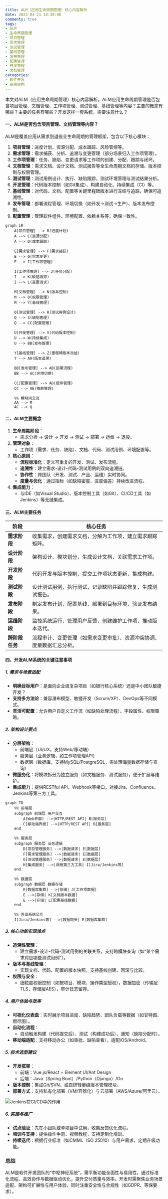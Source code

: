 ```yaml
---
title: ALM（应用生命周期管理）核心内容解析
date: 2023-04-21 14:30:00
comments: true
tags:
- ALM
- 生命周期管理
- 项目管理
- 需求管理
- 测试管理
- 基线管理
- 发布管理
- 配置管理
- 开发管理
- 文档管理
categories:
- 软件开发
- 系统架构
---
```


本文对ALM（应用生命周期管理）核心内容解析。ALM应用生命周期管理是否包含项目管理、文档管理、工作项管理、测试管理、基线管理等内容？主要的概念有哪些？主要的任务有哪些？开发这样一套系统，需要注意什么？


#### **一、ALM是否包含项目管理、文档管理等内容？**  
ALM是覆盖应用从需求到退役全生命周期的管理框架，包含以下核心模块：  
1. **项目管理**：进度计划、资源分配、成本跟踪、风险管控等。  
2. **需求管理**：需求捕获、分析、追溯与变更管理（部分场景归入工作项管理）。  
3. **工作项管理**：任务、缺陷、变更请求等工作项的创建、分配、跟踪与闭环。  
4. **文档管理**：需求文档、设计文档、测试报告等全生命周期文档的存储、版本控制与权限管理。  
5. **测试管理**：测试用例设计、执行、缺陷跟踪，测试环境管理与测试结果分析。  
6. **开发管理**：代码版本控制（如Git集成）、构建自动化、持续集成（CI）等。  
7. **基线管理**：对代码、文档、配置等关键里程碑版本进行冻结与追踪，确保可追溯性。  
8. **发布管理**：部署流程管理、环境切换（如开发→测试→生产）、版本发布控制。  
9. **配置管理**：管理软件组件、环境配置、依赖关系等，确保一致性。  


```mermaid
graph LR
    A[项目管理] --> B(进度计划)
    A --> C(资源分配)
    A --> D(成本跟踪)
    
    E[需求管理] --> F(需求捕获)
    E --> G(需求变更)
    E --> I[工作项管理]
    
    I[工作项管理] --> J(任务分配)
    I --> K(缺陷跟踪)
    I --> L(变更请求)
    
    M[文档管理] --> N(版本控制)
    M --> O(权限管理)
    M --> Y[基线管理]
    
    Q[测试管理] --> R(测试用例设计)
    Q --> S(缺陷管理)
    Q --> CC[配置管理]
    
    U[开发管理] --> V(代码版本控制)
    U --> W(持续集成)
    U --> BB[发布管理]
    
    Y[基线管理] --> Z(里程碑版本冻结)
    Y --> AA(版本追溯)
    
    BB[发布管理] --> AB(部署流程)
    BB --> AC(环境切换)
    
    CC[配置管理] --> AD(组件管理)
    CC --> AE(依赖管理)
    
    %% 模块间交互
    AA --> M
    AC --> Q
```    


#### **二、ALM主要概念**  
1. **生命周期阶段**：  
   - 需求分析 → 设计 → 开发 → 测试 → 部署 → 运维 → 退役。  
2. **管理对象**：  
   - 工作项（需求、任务、缺陷）、文档、代码、测试用例、环境配置等。  
3. **核心原则**：  
   - **流程标准化**：定义可重复的开发、测试、发布流程。  
   - **追溯性**：建立需求-设计-代码-测试用例的双向追溯链。  
   - **协作性**：跨团队（开发、测试、产品、运维）实时协同。  
   - **度量与优化**：通过指标（如缺陷密度、进度偏差）持续改进流程。  
4. **集成能力**：  
   - 与IDE（如Visual Studio）、版本控制工具（如Git）、CI/CD工具（如Jenkins）等无缝集成。  


#### **三、ALM主要任务**  
| **阶段**       | **核心任务**                                                                 |  
|----------------|-----------------------------------------------------------------------------|  
| **需求阶段**   | 收集需求，创建需求文档，分解为工作项，建立需求跟踪矩阵。                     |  
| **设计阶段**   | 架构设计、模块划分，生成设计文档，关联需求工作项。                           |  
| **开发阶段**   | 代码开发与版本控制，提交工作项状态更新，集成构建。                           |  
| **测试阶段**   | 设计测试用例，执行测试，记录缺陷并跟踪修复，生成测试报告。                   |  
| **发布阶段**   | 制定发布计划，配置基线，部署到目标环境，验证发布结果。                       |  
| **运维阶段**   | 监控系统运行，管理用户反馈，创建维护工作项，推动版本迭代。                   |  
| **跨阶段任务** | 流程审计、变更管理（如需求变更审批）、资源冲突协调、度量数据汇总分析。       |  


#### **四、开发ALM系统的关键注意事项**  
##### **1. 需求与场景适配**  
- **明确目标用户**：是面向企业级复杂项目（如银行核心系统）还是中小团队敏捷开发？  
- **支持多方法论**：兼容瀑布模型、敏捷开发（Scrum/XP）、DevOps等不同模式。  
- **灵活可配置**：允许用户自定义工作流（如缺陷处理流程）、字段属性、权限策略。  

##### **2. 架构设计要点**  
- **分层架构**：  
  - 前端层（UI/UX，支持Web/移动端）  
  - 服务层（业务逻辑，如工作项管理API）  
  - 数据层（数据库，支持MySQL/PostgreSQL，需处理海量数据存储与查询）  
- **微服务化**：将模块拆分为独立服务（如文档服务、测试服务），便于扩展与维护。  
- **集成能力**：提供RESTful API、Webhook等接口，对接Jira、Confluence、Jenkins等第三方工具。  


```mermaid
graph TD
    %% 前端层
    subgraph 前端层 用户交互
        A[Web界面] -->|HTTP/REST API| B[服务层]
        C[移动端界面] -->|HTTP/REST API| B[服务层]
    end
    
    %% 服务层
    subgraph 服务层 业务逻辑
        D[项目管理服务] -->|数据请求| E[数据层]
        F[需求管理服务] -->|数据请求| E[数据层]
        G[测试管理服务] -->|数据请求| E[数据层]
        H[集成服务] -->|调用第三方工具| I[Jira/Jenkins等]
    end
    
    %% 数据层
    subgraph 数据层 数据存储
        E[数据库集群] -->|存储| J[工作项数据]
        E -->|存储| K[文档版本数据]
        E -->|存储| L[配置基线数据]
    end
    
    %% 外部系统交互
    I[Jira/Jenkins等] -->|数据同步| E[数据库集群]
```


##### **3. 核心功能实现难点**  
- **追溯性管理**：  
  - 建立需求-设计-代码-测试用例的关联关系，支持跨模块查询（如“某个需求对应哪些测试用例”）。  
- **版本与基线管理**：  
  - 实现文档、代码、配置的版本快照，支持基线创建、回滚与比较。  
- **权限与安全**：  
  - 细粒度权限控制（如按项目、模块、操作类型授权），数据加密（传输层TLS，存储层AES），审计日志留存。  

##### **4. 用户体验与效率**  
- **可视化仪表盘**：实时展示项目进度、缺陷趋势、团队负载等数据（如甘特图、燃尽图）。  
- **自动化流程**：  
  - 自动触发构建（代码提交后）、测试（构建成功后）、通知（缺陷分配时）。  
- **移动端适配**：支持移动办公（如审批、缺陷查看），适配iOS/Android。  

##### **5. 技术选型建议**  
- **开发框架**：  
  - 前端：Vue.js/React + Element UI/Ant Design  
  - 后端：Java（Spring Boot）/Python（Django）/Go  
- **版本控制**：集成Git/SVN，或自研轻量级版本管理模块。  
- **部署方式**：支持私有化部署（VM/容器化）与云部署（AWS/Azure/阿里云）。  

![Jenkins在CI/CD中的作用](https://s2.loli.net/2025/02/15/xGEwk3Minhfazev.png)

##### **6. 实施与推广**  
- **试点验证**：先在小团队或单项目中试用，收集反馈优化流程。  
- **培训与支持**：提供操作手册、视频教程，支持定制化培训。  
- **持续迭代**：根据行业标准（如CMMI、ISO 25010）与用户需求，定期升级功能。  


### **总结**  
ALM是软件开发团队的“中枢神经系统”，需平衡功能全面性与易用性，通过标准化流程、高效协作与数据驱动优化，提升交付质量与效率。开发时需聚焦业务场景适配、架构可扩展性与用户体验，同时注重安全性与合规性（如GDPR、等保要求）。


